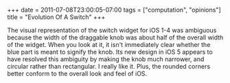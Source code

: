 +++
date = 2011-07-08T23:00:05-07:00
tags = ["computation", "opinions"]
title = "Evolution Of A Switch"
+++

The visual representation of the switch widget for iOS 1-4 was ambiguous because the width of the draggable knob was about half of the overall width of the widget. When you look at it, it isn't immediately clear whether the blue part is meant to signify the knob. Its new design in iOS 5 appears to have resolved this ambiguity by making the knob much narrower, and circular rather than rectangular. I really like it. Plus, the rounded corners better conform to the overall look and feel of iOS.
